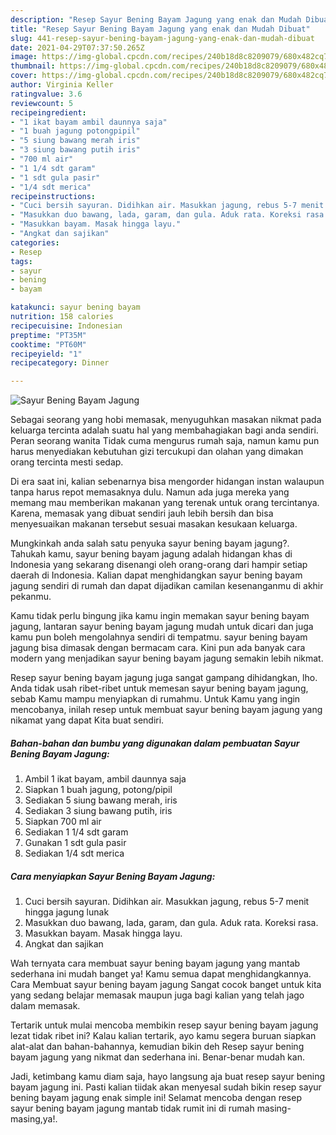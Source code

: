 ```yaml
---
description: "Resep Sayur Bening Bayam Jagung yang enak dan Mudah Dibuat"
title: "Resep Sayur Bening Bayam Jagung yang enak dan Mudah Dibuat"
slug: 441-resep-sayur-bening-bayam-jagung-yang-enak-dan-mudah-dibuat
date: 2021-04-29T07:37:50.265Z
image: https://img-global.cpcdn.com/recipes/240b18d8c8209079/680x482cq70/sayur-bening-bayam-jagung-foto-resep-utama.jpg
thumbnail: https://img-global.cpcdn.com/recipes/240b18d8c8209079/680x482cq70/sayur-bening-bayam-jagung-foto-resep-utama.jpg
cover: https://img-global.cpcdn.com/recipes/240b18d8c8209079/680x482cq70/sayur-bening-bayam-jagung-foto-resep-utama.jpg
author: Virginia Keller
ratingvalue: 3.6
reviewcount: 5
recipeingredient:
- "1 ikat bayam ambil daunnya saja"
- "1 buah jagung potongpipil"
- "5 siung bawang merah iris"
- "3 siung bawang putih iris"
- "700 ml air"
- "1 1/4 sdt garam"
- "1 sdt gula pasir"
- "1/4 sdt merica"
recipeinstructions:
- "Cuci bersih sayuran. Didihkan air. Masukkan jagung, rebus 5-7 menit hingga jagung lunak"
- "Masukkan duo bawang, lada, garam, dan gula. Aduk rata. Koreksi rasa."
- "Masukkan bayam. Masak hingga layu."
- "Angkat dan sajikan"
categories:
- Resep
tags:
- sayur
- bening
- bayam

katakunci: sayur bening bayam 
nutrition: 158 calories
recipecuisine: Indonesian
preptime: "PT35M"
cooktime: "PT60M"
recipeyield: "1"
recipecategory: Dinner

---
```



![Sayur Bening Bayam Jagung](https://img-global.cpcdn.com/recipes/240b18d8c8209079/680x482cq70/sayur-bening-bayam-jagung-foto-resep-utama.jpg)

Sebagai seorang yang hobi memasak, menyuguhkan masakan nikmat pada keluarga tercinta adalah suatu hal yang membahagiakan bagi anda sendiri. Peran seorang  wanita Tidak cuma mengurus rumah saja, namun kamu pun harus menyediakan kebutuhan gizi tercukupi dan olahan yang dimakan orang tercinta mesti sedap.

Di era  saat ini, kalian sebenarnya bisa mengorder hidangan instan walaupun tanpa harus repot memasaknya dulu. Namun ada juga mereka yang memang mau memberikan makanan yang terenak untuk orang tercintanya. Karena, memasak yang dibuat sendiri jauh lebih bersih dan bisa menyesuaikan makanan tersebut sesuai masakan kesukaan keluarga. 



Mungkinkah anda salah satu penyuka sayur bening bayam jagung?. Tahukah kamu, sayur bening bayam jagung adalah hidangan khas di Indonesia yang sekarang disenangi oleh orang-orang dari hampir setiap daerah di Indonesia. Kalian dapat menghidangkan sayur bening bayam jagung sendiri di rumah dan dapat dijadikan camilan kesenanganmu di akhir pekanmu.

Kamu tidak perlu bingung jika kamu ingin memakan sayur bening bayam jagung, lantaran sayur bening bayam jagung mudah untuk dicari dan juga kamu pun boleh mengolahnya sendiri di tempatmu. sayur bening bayam jagung bisa dimasak dengan bermacam cara. Kini pun ada banyak cara modern yang menjadikan sayur bening bayam jagung semakin lebih nikmat.

Resep sayur bening bayam jagung juga sangat gampang dihidangkan, lho. Anda tidak usah ribet-ribet untuk memesan sayur bening bayam jagung, sebab Kamu mampu menyiapkan di rumahmu. Untuk Kamu yang ingin mencobanya, inilah resep untuk membuat sayur bening bayam jagung yang nikamat yang dapat Kita buat sendiri.

<!--inarticleads1-->

##### Bahan-bahan dan bumbu yang digunakan dalam pembuatan Sayur Bening Bayam Jagung:

1. Ambil 1 ikat bayam, ambil daunnya saja
1. Siapkan 1 buah jagung, potong/pipil
1. Sediakan 5 siung bawang merah, iris
1. Sediakan 3 siung bawang putih, iris
1. Siapkan 700 ml air
1. Sediakan 1 1/4 sdt garam
1. Gunakan 1 sdt gula pasir
1. Sediakan 1/4 sdt merica




<!--inarticleads2-->

##### Cara menyiapkan Sayur Bening Bayam Jagung:

1. Cuci bersih sayuran. Didihkan air. Masukkan jagung, rebus 5-7 menit hingga jagung lunak
1. Masukkan duo bawang, lada, garam, dan gula. Aduk rata. Koreksi rasa.
1. Masukkan bayam. Masak hingga layu.
1. Angkat dan sajikan




Wah ternyata cara membuat sayur bening bayam jagung yang mantab sederhana ini mudah banget ya! Kamu semua dapat menghidangkannya. Cara Membuat sayur bening bayam jagung Sangat cocok banget untuk kita yang sedang belajar memasak maupun juga bagi kalian yang telah jago dalam memasak.

Tertarik untuk mulai mencoba membikin resep sayur bening bayam jagung lezat tidak ribet ini? Kalau kalian tertarik, ayo kamu segera buruan siapkan alat-alat dan bahan-bahannya, kemudian bikin deh Resep sayur bening bayam jagung yang nikmat dan sederhana ini. Benar-benar mudah kan. 

Jadi, ketimbang kamu diam saja, hayo langsung aja buat resep sayur bening bayam jagung ini. Pasti kalian tiidak akan menyesal sudah bikin resep sayur bening bayam jagung enak simple ini! Selamat mencoba dengan resep sayur bening bayam jagung mantab tidak rumit ini di rumah masing-masing,ya!.

